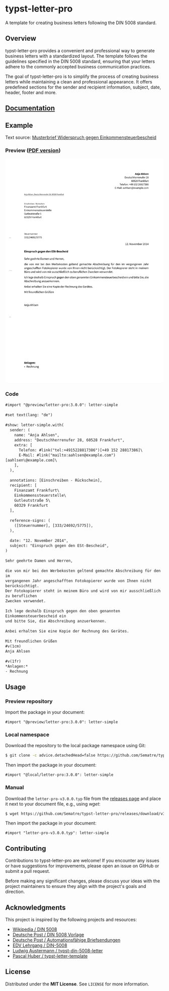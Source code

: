 # typst-letter-pro
A template for creating business letters following the DIN 5008 standard.

## Overview
typst-letter-pro provides a convenient and professional way to generate business letters
with a standardized layout. The template follows the guidelines specified in the
DIN 5008 standard, ensuring that your letters adhere to the commonly accepted business
communication practices.

The goal of typst-letter-pro is to simplify the process of creating business letters
while maintaining a clean and professional appearance. It offers predefined sections
for the sender and recipient information, subject, date, header, footer and more.

## [Documentation](https://raw.githubusercontent.com/wiki/Sematre/typst-letter-pro/documentation-v3.0.0.pdf)

## Example
Text source: [Musterbrief Widerspruch gegen Einkommensteuerbescheid](https://web.archive.org/web/20230927152049/https://www.deutschepost.de/de/b/briefvorlagen/beschwerden.html#Einspruch)

### Preview ([PDF version](https://raw.githubusercontent.com/wiki/Sematre/typst-letter-pro/simple_letter.pdf))
![Image of a simple letter created with typst-letter-pro](template/thumbnail.png)

### Code
```typst
#import "@preview/letter-pro:3.0.0": letter-simple

#set text(lang: "de")

#show: letter-simple.with(
  sender: (
    name: "Anja Ahlsen",
    address: "Deutschherrenufer 28, 60528 Frankfurt",
    extra: [
      Telefon: #link("tel:+4915228817386")[+49 152 28817386]\
      E-Mail: #link("mailto:aahlsen@example.com")[aahlsen\@example.com]\
    ],
  ),
  
  annotations: [Einschreiben - Rückschein],
  recipient: [
    Finanzamt Frankfurt\
    Einkommenssteuerstelle\
    Gutleutstraße 5\
    60329 Frankfurt
  ],
  
  reference-signs: (
    ([Steuernummer], [333/24692/5775]),
  ),
  
  date: "12. November 2014",
  subject: "Einspruch gegen den ESt-Bescheid",
)

Sehr geehrte Damen und Herren,

die von mir bei den Werbekosten geltend gemachte Abschreibung für den im
vergangenen Jahr angeschafften Fotokopierer wurde von Ihnen nicht berücksichtigt.
Der Fotokopierer steht in meinem Büro und wird von mir ausschließlich zu beruflichen
Zwecken verwendet.

Ich lege deshalb Einspruch gegen den oben genannten Einkommensteuerbescheid ein
und bitte Sie, die Abschreibung anzuerkennen.

Anbei erhalten Sie eine Kopie der Rechnung des Gerätes.

Mit freundlichen Grüßen
#v(1cm)
Anja Ahlsen

#v(1fr)
*Anlagen:*
- Rechnung
```

## Usage
### Preview repository
Import the package in your document:
```typst
#import "@preview/letter-pro:3.0.0": letter-simple
```

### Local namespace
Download the repository to the local package namespace using Git:
```sh
$ git clone -c advice.detachedHead=false https://github.com/Sematre/typst-letter-pro.git --depth 1 --branch v3.0.0 ~/.local/share/typst/packages/local/letter-pro/3.0.0
```

Then import the package in your document:
```typst
#import "@local/letter-pro:3.0.0": letter-simple
```

### Manual
Download the ``letter-pro-v3.0.0.typ`` file from the [releases page](https://github.com/Sematre/typst-letter-pro/releases) and place it next to your document file, e.g., using *wget*:

```sh
$ wget https://github.com/Sematre/typst-letter-pro/releases/download/v3.0.0/letter-pro-v3.0.0.typ
```

Then import the package in your document:
```typst
#import "letter-pro-v3.0.0.typ": letter-simple
```

## Contributing
Contributions to typst-letter-pro are welcome! If you encounter any issues or have
suggestions for improvements, please open an issue on GitHub or submit a pull request.

Before making any significant changes, please discuss your ideas with the project
maintainers to ensure they align with the project's goals and direction.

## Acknowledgments
This project is inspired by the following projects and resources:
* [Wikipedia / DIN 5008](https://de.wikipedia.org/wiki/DIN_5008)
* [Deutsche Post / DIN 5008 Vorlage](https://web.archive.org/web/20240223035339/https://www.deutschepost.de/de/b/briefvorlagen/normbrief-din-5008-vorlage.html)
* [Deutsche Post / Automationsfähige Briefsendungen](https://www.deutschepost.de/dam/dpag/images/P_p/printmailing/downloads/dp-automationsfaehige-briefsendungen-2024.pdf)
* [EDV Lehrgang / DIN-5008](https://www.edv-lehrgang.de/din-5008/)
* [Ludwig Austermann / typst-din-5008-letter](https://github.com/ludwig-austermann/typst-din-5008-letter)
* [Pascal Huber / typst-letter-template](https://github.com/pascal-huber/typst-letter-template)

## License
Distributed under the **MIT License**. See ``LICENSE`` for more information.
